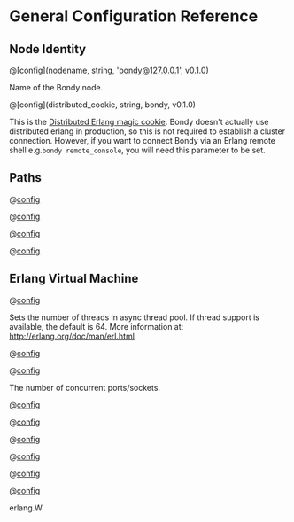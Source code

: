 # General Configuration Reference

## Node Identity

@[config](nodename, string, 'bondy@127.0.0.1', v0.1.0)

 Name of the Bondy node.

@[config](distributed_cookie, string, bondy, v0.1.0)

This is the [Distributed Erlang magic cookie](https://www.erlang.org/doc/reference_manual/distributed.html#security). Bondy doesn't actually use distributed erlang in production, so this is not required to establish a cluster connection. However, if you want to connect Bondy via an Erlang remote shell e.g.`bondy remote_console`, you will need this parameter to be set.

## Paths

@[config](platform_data_dir)

@[config](platform_etc_dir)

@[config](platform_log_dir)

@[config](platform_tmp_dir)

## Erlang Virtual Machine

@[config](erlang.async_threads,0..1024,64,v0.1.0)

Sets the number of threads in async thread pool. If thread support is available, the default is 64. More information at: http://erlang.org/doc/man/erl.html


@[config](erlang.k)

@[config](erlang.max_ports,1024..134217727,65536,v0.1.0)

The number of concurrent ports/sockets.

@[config](erlang.sbwt)

@[config](erlang.schedulers.compaction_of_load)

@[config](erlang.schedulers.online)

@[config](erlang.schedulers.total)

@[config](erlang.schedulers.utilization_balancing)

@[config](erlang.smp)

erlang.W
